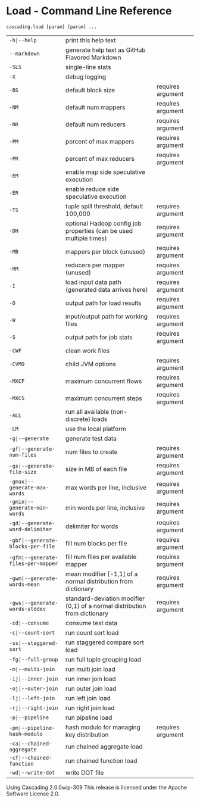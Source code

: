 Load - Command Line Reference
=============================
    cascading.load [param] [param] ...

<table>
<tr><td><code>-h|--help</code></td><td>print this help text</td></tr>
<tr><td><code>--markdown</code></td><td>generate help text as GitHub Flavored Markdown</td></tr>
<tr><td><code>-SLS</code></td><td>single-line stats</td></tr>
<tr><td><code>-X</code></td><td>debug logging</td></tr>
<tr><td><code>-BS</code></td><td>default block size</td><td>requires argument</td></tr>
<tr><td><code>-NM</code></td><td>default num mappers</td><td>requires argument</td></tr>
<tr><td><code>-NR</code></td><td>default num reducers</td><td>requires argument</td></tr>
<tr><td><code>-PM</code></td><td>percent of max mappers</td><td>requires argument</td></tr>
<tr><td><code>-PR</code></td><td>percent of max reducers</td><td>requires argument</td></tr>
<tr><td><code>-EM</code></td><td>enable map side speculative execution</td></tr>
<tr><td><code>-ER</code></td><td>enable reduce side speculative execution</td></tr>
<tr><td><code>-TS</code></td><td>tuple spill threshold, default 100,000</td><td>requires argument</td></tr>
<tr><td><code>-DH</code></td><td>optional Hadoop config job properties (can be used multiple times)</td><td>requires argument</td></tr>
<tr><td><code>-MB</code></td><td>mappers per block (unused)</td><td>requires argument</td></tr>
<tr><td><code>-RM</code></td><td>reducers per mapper (unused)</td><td>requires argument</td></tr>
<tr><td><code>-I</code></td><td>load input data path (generated data arrives here)</td><td>requires argument</td></tr>
<tr><td><code>-O</code></td><td>output path for load results</td><td>requires argument</td></tr>
<tr><td><code>-W</code></td><td>input/output path for working files</td><td>requires argument</td></tr>
<tr><td><code>-S</code></td><td>output path for job stats</td><td>requires argument</td></tr>
<tr><td><code>-CWF</code></td><td>clean work files</td></tr>
<tr><td><code>-CVMO</code></td><td>child JVM options</td><td>requires argument</td></tr>
<tr><td><code>-MXCF</code></td><td>maximum concurrent flows</td><td>requires argument</td></tr>
<tr><td><code>-MXCS</code></td><td>maximum concurrent steps</td><td>requires argument</td></tr>
<tr><td><code>-ALL</code></td><td>run all available (non-discrete) loads</td></tr>
<tr><td><code>-LM</code></td><td>use the local platform</td></tr>
<tr><td><code>-g|--generate</code></td><td>generate test data</td></tr>
<tr><td><code>-gf|--generate-num-files</code></td><td>num files to create</td><td>requires argument</td></tr>
<tr><td><code>-gs|--generate-file-size</code></td><td>size in MB of each file</td><td>requires argument</td></tr>
<tr><td><code>-gmax|--generate-max-words</code></td><td>max words per line, inclusive</td><td>requires argument</td></tr>
<tr><td><code>-gmin|--generate-min-words</code></td><td>min words per line, inclusive</td><td>requires argument</td></tr>
<tr><td><code>-gd|--generate-word-delimiter</code></td><td>delimiter for words</td><td>requires argument</td></tr>
<tr><td><code>-gbf|--generate-blocks-per-file</code></td><td>fill num blocks per file</td><td>requires argument</td></tr>
<tr><td><code>-gfm|--generate-files-per-mapper</code></td><td>fill num files per available mapper</td><td>requires argument</td></tr>
<tr><td><code>-gwm|--generate-words-mean</code></td><td>mean modifier [-1,1] of a normal distribution from dictionary</td><td>requires argument</td></tr>
<tr><td><code>-gws|--generate-words-stddev</code></td><td>standard-deviation modifier (0,1) of a normal distribution from dictionary</td><td>requires argument</td></tr>
<tr><td><code>-cd|--consume</code></td><td>consume test data</td></tr>
<tr><td><code>-c|--count-sort</code></td><td>run count sort load</td></tr>
<tr><td><code>-ss|--staggered-sort</code></td><td>run staggered compare sort load</td></tr>
<tr><td><code>-fg|--full-group</code></td><td>run full tuple grouping load</td></tr>
<tr><td><code>-m|--multi-join</code></td><td>run multi join load</td></tr>
<tr><td><code>-ij|--inner-join</code></td><td>run inner join load</td></tr>
<tr><td><code>-oj|--outer-join</code></td><td>run outer join load</td></tr>
<tr><td><code>-lj|--left-join</code></td><td>run left join load</td></tr>
<tr><td><code>-rj|--right-join</code></td><td>run right join load</td></tr>
<tr><td><code>-p|--pipeline</code></td><td>run pipeline load</td></tr>
<tr><td><code>-pm|--pipeline-hash-modulo</code></td><td>hash modulo for managing key distribution</td><td>requires argument</td></tr>
<tr><td><code>-ca|--chained-aggregate</code></td><td>run chained aggregate load</td></tr>
<tr><td><code>-cf|--chained-function</code></td><td>run chained function load</td></tr>
<tr><td><code>-wd|--write-dot</code></td><td>write DOT file</td></tr>
</table>

Using Cascading 2.0.0wip-309
This release is licensed under the Apache Software License 2.0.
